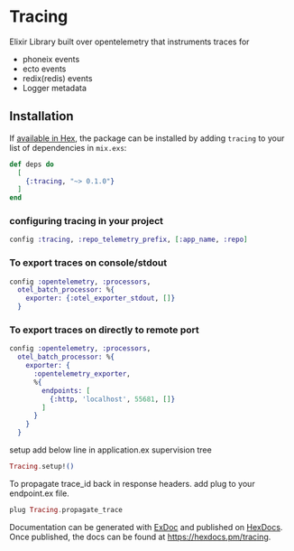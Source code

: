 # Tracing

Elixir Library built over opentelemetry that instruments traces for 
* phoneix events
* ecto events
* redix(redis) events
* Logger metadata

## Installation

If [available in Hex](https://hex.pm/docs/publish), the package can be installed
by adding `tracing` to your list of dependencies in `mix.exs`:

```elixir
def deps do
  [
    {:tracing, "~> 0.1.0"}
  ]
end
```

### configuring tracing in your project

```elixir
config :tracing, :repo_telemetry_prefix, [:app_name, :repo]
```

### To export traces on console/stdout
```elixir
config :opentelemetry, :processors,
  otel_batch_processor: %{
    exporter: {:otel_exporter_stdout, []}
  }
```

### To export traces on directly to remote port 
```elixir
config :opentelemetry, :processors,
  otel_batch_processor: %{
    exporter: {
      :opentelemetry_exporter,
      %{
        endpoints: [
          {:http, 'localhost', 55681, []}
        ]
      }
    }
  }
```

setup 
add below line in application.ex supervision tree
```elixir
Tracing.setup!() 
```

To propagate trace_id back in response headers.
add plug to your endpoint.ex file.

```elixir
plug Tracing.propagate_trace
```

Documentation can be generated with [ExDoc](https://github.com/elixir-lang/ex_doc)
and published on [HexDocs](https://hexdocs.pm). Once published, the docs can
be found at <https://hexdocs.pm/tracing>.
